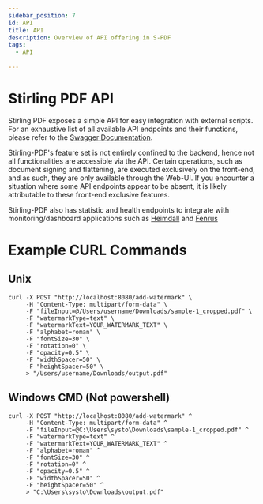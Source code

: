 ```yaml
---
sidebar_position: 7
id: API
title: API
description: Overview of API offering in S-PDF
tags:
  - API
  
---
```

# Stirling PDF API

Stirling PDF exposes a simple API for easy integration with external scripts. For an exhaustive list of all available API endpoints and their functions, please refer to the [Swagger Documentation](https://app.swaggerhub.com/apis-docs/Frooodle/Stirling-PDF/).

Stirling-PDF's feature set is not entirely confined to the backend, hence not all functionalities are accessible via the API. Certain operations, such as document signing and flattening, are executed exclusively on the front-end, and as such, they are only available through the Web-UI. If you encounter a situation where some API endpoints appear to be absent, it is likely attributable to these front-end exclusive features.

Stirling-PDF also has statistic and health endpoints to integrate with monitoring/dashboard applications such as [Heimdall](https://TODOAAAAAAAAAAAAAAAAAAAAAAAAA) and [Fenrus](https://TODO)


# Example CURL Commands

## Unix

```
curl -X POST "http://localhost:8080/add-watermark" \
     -H "Content-Type: multipart/form-data" \
     -F "fileInput=@/Users/username/Downloads/sample-1_cropped.pdf" \
     -F "watermarkType=text" \
     -F "watermarkText=YOUR_WATERMARK_TEXT" \
     -F "alphabet=roman" \
     -F "fontSize=30" \
     -F "rotation=0" \
     -F "opacity=0.5" \
     -F "widthSpacer=50" \
     -F "heightSpacer=50" \
     > "/Users/username/Downloads/output.pdf"
```
## Windows CMD (Not powershell) 

```
curl -X POST "http://localhost:8080/add-watermark" ^
     -H "Content-Type: multipart/form-data" ^
     -F "fileInput=@C:\Users\systo\Downloads\sample-1_cropped.pdf" ^
     -F "watermarkType=text" ^
     -F "watermarkText=YOUR_WATERMARK_TEXT" ^
     -F "alphabet=roman" ^
     -F "fontSize=30" ^
     -F "rotation=0" ^
     -F "opacity=0.5" ^
     -F "widthSpacer=50" ^
     -F "heightSpacer=50" ^
     > "C:\Users\systo\Downloads\output.pdf"
```